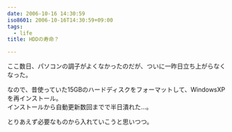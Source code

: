```yaml
---
date: 2006-10-16 14:30:59
iso8601: 2006-10-16T14:30:59+09:00
tags:
  - life
title: HDDの寿命？

---
```


<div class="entry-body">
  <p>ここ数日、パソコンの調子がよくなかったのだが、ついに一昨日立ち上がらなくなった。</p>

  <p>なので、昔使っていた15GBのハードディスクをフォーマットして、WindowsXPを再インストール。<br />
    インストールから自動更新数回までで半日潰れた…。</p>

  <p>とりあえず必要なものから入れていこうと思いつつ。</p>
</div>
